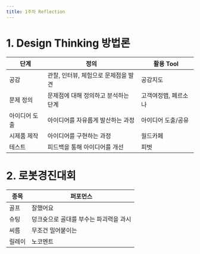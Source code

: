 ```yaml
---
title: 1주차 Reflection
---
```


# 1. Design Thinking 방법론

|단계|정의|활용 Tool
|------|----------|-----|
|공감|관찰, 인터뷰, 체험으로 문제점을 발견|공감지도|
|문제 정의|문제점에 대해 정의하고 분석하는 단계|고객여정맵, 페르소나|
|아이디어 도출|아이디어를 자유롭게 발산하는 과정|아이디어 도출/공유|
|시제품 제작|아이디어를 구현하는 과정|월드카페|
|테스트|피드백을 통해 아이디어를 개선 |피벗|

# 2. 로봇경진대회
|종목|퍼포먼스
|------|----------|
|골프|잘했어요|
|슈팅|덩크슛으로 골대를 부수는 파괴력을 과시|
|씨름|무조건 밀어붙이는|
|릴레이|노코멘트|

